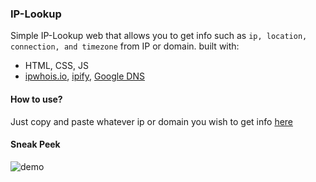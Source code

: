 ### IP-Lookup
Simple IP-Lookup web that allows you to get info such as `ip, location, connection, and timezone` from IP or domain.
built with:
<ul>
    <li> HTML, CSS, JS
    <li> <a href="https://ipwhois.io/">ipwhois.io</a>, <a href="https://www.ipify.org/">ipify</a>, <a href="https://dns.google/">Google DNS</a>
</ul>

#### How to use?
Just copy and paste whatever ip or domain you wish to get info <a href="albtony.github.io/IP-Lookup/">here</a>

#### Sneak Peek
![demo](https://user-images.githubusercontent.com/78489357/192947697-e274fa47-e6c4-44a9-a831-2b3094095135.png)

